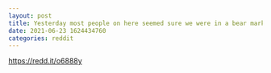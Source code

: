 ```yaml
--- 
layout: post 
title: Yesterday most people on here seemed sure we were in a bear market. Today looks green and people seem sure all of this is just a dip in this bull run. Nobody knows what is happening, don't come to this sub for advice. 
date: 2021-06-23 1624434760 
categories: reddit 
--- 
```

https://redd.it/o6888y